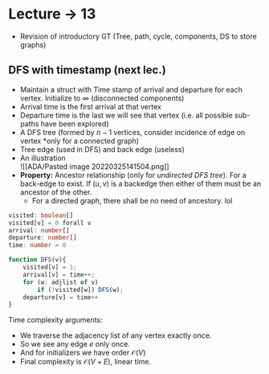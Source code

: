 # Lecture -> 13
- Revision of introductory GT (Tree, path, cycle, components, DS to store graphs)
## DFS with timestamp (next lec.)
- Maintain a struct with Time stamp of arrival and departure for each vertex. Initialize to $\infty$ (disconnected components)
- Arrival time is the first arrival at that vertex
- Departure time is the last we will see that vertex (i.e. all possible sub-paths have been explored)
- A DFS tree (formed by $n-1$ vertices, consider incidence of edge on vertex *only for a connected graph)
- Tree edge (used in DFS) and back edge (useless)
- An illustration  
   ![[ADA/Pasted image 20220325141504.png]]
- **Property:** Ancestor relationship (only for *undirected DFS tree*). For a back-edge to exist. If $(u,v)$ is a backedge then either of them must be an ancestor of the other.
	- For a directed graph, there shall be no need of ancestory. lol

```ts
visited: boolean[]
visited[v] = 0 forall v
arrival: number[]
departure: number[]
time: number = 0

function DFS(v){
	visited[v] = 1;
	arrival[v] = time++;
	for (w: adjlist of v)
		if (!visited[w]) DFS(w);
	departure[v] = time++
}	
```

Time complexity arguments:
- We traverse the adjacency list of any vertex exactly once.
- So we see any edge $e$ only once.
- And for initializers we have order $\mathcal{O}(V)$
- Final complexity is $\mathcal{O}(V+E)$, linear time.